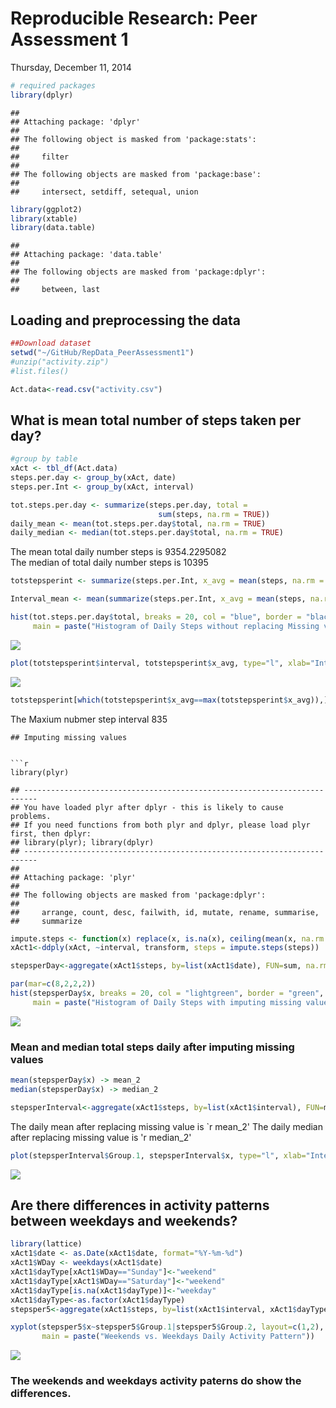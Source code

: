 # Reproducible Research: Peer Assessment 1
Thursday, December 11, 2014  


```r
# required packages
library(dplyr)
```

```
## 
## Attaching package: 'dplyr'
## 
## The following object is masked from 'package:stats':
## 
##     filter
## 
## The following objects are masked from 'package:base':
## 
##     intersect, setdiff, setequal, union
```

```r
library(ggplot2)
library(xtable)
library(data.table)
```

```
## 
## Attaching package: 'data.table'
## 
## The following objects are masked from 'package:dplyr':
## 
##     between, last
```
## Loading and preprocessing the data


```r
##Download dataset
setwd("~/GitHub/RepData_PeerAssessment1")
#unzip("activity.zip")
#list.files()

Act.data<-read.csv("activity.csv")
```
## What is mean total number of steps taken per day?

```r
#group by table
xAct <- tbl_df(Act.data)
steps.per.day <- group_by(xAct, date)
steps.per.Int <- group_by(xAct, interval)

tot.steps.per.day <- summarize(steps.per.day, total = 
                                 sum(steps, na.rm = TRUE))
daily_mean <- mean(tot.steps.per.day$total, na.rm = TRUE)
daily_median <- median(tot.steps.per.day$total, na.rm = TRUE)
```
The mean total daily number steps is 9354.2295082     
The median of total daily number steps is 10395 


```r
totstepsperint <- summarize(steps.per.Int, x_avg = mean(steps, na.rm = TRUE))

Interval_mean <- mean(summarize(steps.per.Int, x_avg = mean(steps, na.rm = TRUE))$x_avg, na.rm = TRUE)

hist(tot.steps.per.day$total, breaks = 20, col = "blue", border = "black", 
     main = paste("Histogram of Daily Steps without replacing Missing vbalue"), ylab = "Frequency", xlab = "steps")
```

![](PA1_template_files/figure-html/historgram1-1.png) 


```r
plot(totstepsperint$interval, totstepsperint$x_avg, type="l", xlab="Interval", ylab="Number of Steps", main = paste("Number of steps per 5 minutes interval"))
```

![](PA1_template_files/figure-html/timeseries-1.png) 


```r
totstepsperint[which(totstepsperint$x_avg==max(totstepsperint$x_avg)),]$interval -> max.steps.int
```
The Maxium nubmer step interval 835

```       
## Imputing missing values


```r
library(plyr)
```

```
## -------------------------------------------------------------------------
## You have loaded plyr after dplyr - this is likely to cause problems.
## If you need functions from both plyr and dplyr, please load plyr first, then dplyr:
## library(plyr); library(dplyr)
## -------------------------------------------------------------------------
## 
## Attaching package: 'plyr'
## 
## The following objects are masked from 'package:dplyr':
## 
##     arrange, count, desc, failwith, id, mutate, rename, summarise,
##     summarize
```

```r
impute.steps <- function(x) replace(x, is.na(x), ceiling(mean(x, na.rm = TRUE)))
xAct1<-ddply(xAct, ~interval, transform, steps = impute.steps(steps))

stepsperDay<-aggregate(xAct1$steps, by=list(xAct1$date), FUN=sum, na.rm=TRUE)
```

```r
par(mar=c(8,2,2,2))
hist(stepsperDay$x, breaks = 20, col = "lightgreen", border = "green", 
     main = paste("Histogram of Daily Steps with imputing missing value"), ylab = "count", xlab = "steps")
```

![](PA1_template_files/figure-html/historgram2-1.png) 

### Mean and median total steps daily after imputing missing values

```r
mean(stepsperDay$x) -> mean_2 
median(stepsperDay$x) -> median_2

stepsperInterval<-aggregate(xAct1$steps, by=list(xAct1$interval), FUN=mean, na.rm=TRUE)
```
The daily mean after replacing missing value is `r mean_2'
The daily median after replacing missing value is 'r median_2'


```r
plot(stepsperInterval$Group.1, stepsperInterval$x, type="l", xlab="Interval", ylab="Number of Steps", main = paste("average # of steps per evey 5 minutes after missing value replaced"))
```

![](PA1_template_files/figure-html/timeseries-2-1.png) 

## Are there differences in activity patterns between weekdays and weekends?

```r
library(lattice)
xAct1$date <- as.Date(xAct1$date, format="%Y-%m-%d")
xAct1$WDay <- weekdays(xAct1$date)
xAct1$dayType[xAct1$WDay=="Sunday"]<-"weekend"
xAct1$dayType[xAct1$WDay=="Saturday"]<-"weekend"
xAct1$dayType[is.na(xAct1$dayType)]<-"weekday"
xAct1$dayType<-as.factor(xAct1$dayType)
stepsper5<-aggregate(xAct1$steps, by=list(xAct1$interval, xAct1$dayType), FUN=mean, na.rm=TRUE)

xyplot(stepsper5$x~stepsper5$Group.1|stepsper5$Group.2, layout=c(1,2), type="l", xlab="Interval", ylab="Number of steps", 
       main = paste("Weekends vs. Weekdays Daily Activity Pattern"))
```

![](PA1_template_files/figure-html/xyplot-1.png) 
### The weekends and weekdays activity paterns do show the differences. 
